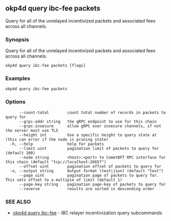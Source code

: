 ## okp4d query ibc-fee packets

Query for all of the unrelayed incentivized packets and associated fees across all channels.

### Synopsis

Query for all of the unrelayed incentivized packets and associated fees across all channels.

```
okp4d query ibc-fee packets [flags]
```

### Examples

```
okp4d query ibc-fee packets
```

### Options

```
      --count-total        count total number of records in packets to query for
      --grpc-addr string   the gRPC endpoint to use for this chain
      --grpc-insecure      allow gRPC over insecure channels, if not the server must use TLS
      --height int         Use a specific height to query state at (this can error if the node is pruning state)
  -h, --help               help for packets
      --limit uint         pagination limit of packets to query for (default 100)
      --node string        <host>:<port> to CometBFT RPC interface for this chain (default "tcp://localhost:26657")
      --offset uint        pagination offset of packets to query for
  -o, --output string      Output format (text|json) (default "text")
      --page uint          pagination page of packets to query for. This sets offset to a multiple of limit (default 1)
      --page-key string    pagination page-key of packets to query for
      --reverse            results are sorted in descending order
```

### SEE ALSO

* [okp4d query ibc-fee](okp4d_query_ibc-fee.md)	 - IBC relayer incentivization query subcommands

